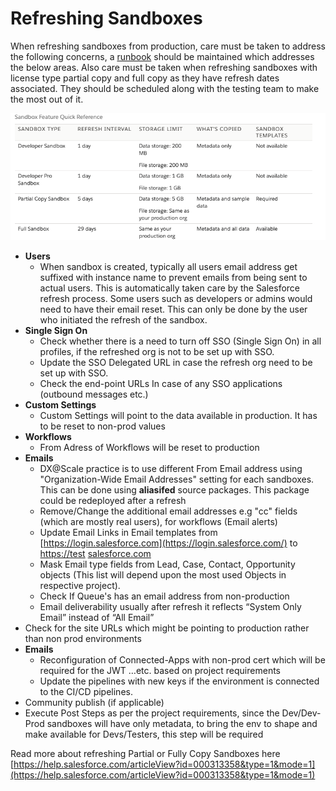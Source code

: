 # Refreshing Sandboxes

When refreshing sandboxes from production, care must be taken to address the following concerns, a [runbook](../scm/tracking-manual-steps.md) should be maintained which addresses the below areas. Also care must be taken when refreshing sandboxes with license type partial copy and full copy as they have refresh dates associated. They should be scheduled along with the testing team to make the most out of it.

![Sandbox Refresh Interval](../.gitbook/assets/image%20%2850%29.png)

* **Users** 
  * When sandbox is created, typically all users email address get suffixed with instance name to prevent emails from being sent to actual users. This is automatically taken care by the Salesforce refresh process. Some users such as developers or admins would need to have their email reset. This can only be done by the user who initiated the refresh of the sandbox.
* **Single Sign On**
  * Check whether there is a need to turn off  SSO \(Single Sign On\) in all profiles, if the refreshed org is not to be set up with SSO. 
  * Update the SSO Delegated URL in case the refresh org need to be set up with SSO.
  * Check the end-point URLs In case of any SSO applications \(outbound messages etc.\)
* **Custom Settings**
  * Custom Settings will point to the data available in production. It has to be reset to non-prod values
* **Workflows**
  * From Adress of Workflows will be reset to production
* **Emails**
  * DX@Scale practice is to use different From Email address using "Organization-Wide Email Addresses" setting for each sandboxes. This can be done using **aliasifed**  source packages. This package could be redeployed after a refresh
  * Remove/Change the additional email addresses e.g "cc" fields \(which are mostly real users\), for workflows \(Email alerts\)
  * Update Email Links in Email templates from [https://login.salesforce.com](https://login.salesforce.com/)  to [https://test](https://test/)  [salesforce.com](http://salesforce.com/) 
  * Mask Email type fields from Lead, Case, Contact, Opportunity objects \(This list will depend upon the most used Objects in respective project\).
  * Check If Queue's has an email address from non-production
  * Email deliverability usually after refresh it reflects “System Only Email” instead of “All Email”
* Check for the site URLs which might be pointing to production rather than non prod environments
* **Emails**
  * Reconfiguration of Connected-Apps with non-prod cert which will be required for the JWT …etc. based on project requirements
  * Update the pipelines with new keys if the environment is connected to the CI/CD pipelines. 
* Community publish \(if applicable\) 
* Execute Post Steps as per the project requirements, since the Dev/Dev-Prod sandboxes will have only metadata, to bring the env to shape and make available for Devs/Testers, this step will be required

Read more about refreshing Partial or Fully Copy Sandboxes here [https://help.salesforce.com/articleView?id=000313358&type=1&mode=1](https://help.salesforce.com/articleView?id=000313358&type=1&mode=1)


